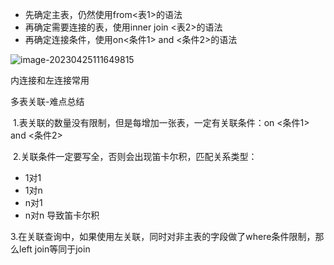 - 先确定主表，仍然使用from<表1>的语法
- 再确定需要连接的表，使用inner join <表2>的语法
- 再确定连接条件，使用on<条件1> and <条件2>的语法





![image-20230425111649815](D:\code\SQL\images\image-20230425111649815.png)

内连接和左连接常用



多表关联-难点总结

​	1.表关联的数量没有限制，但是每增加一张表，一定有关联条件：on <条件1> and <条件2>

​	2.关联条件一定要写全，否则会出现笛卡尔积，匹配关系类型：

- 1对1
- 1对n
- n对1
- n对n    导致笛卡尔积

​		3.在关联查询中，如果使用左关联，同时对非主表的字段做了where条件限制，那么left join等同于join